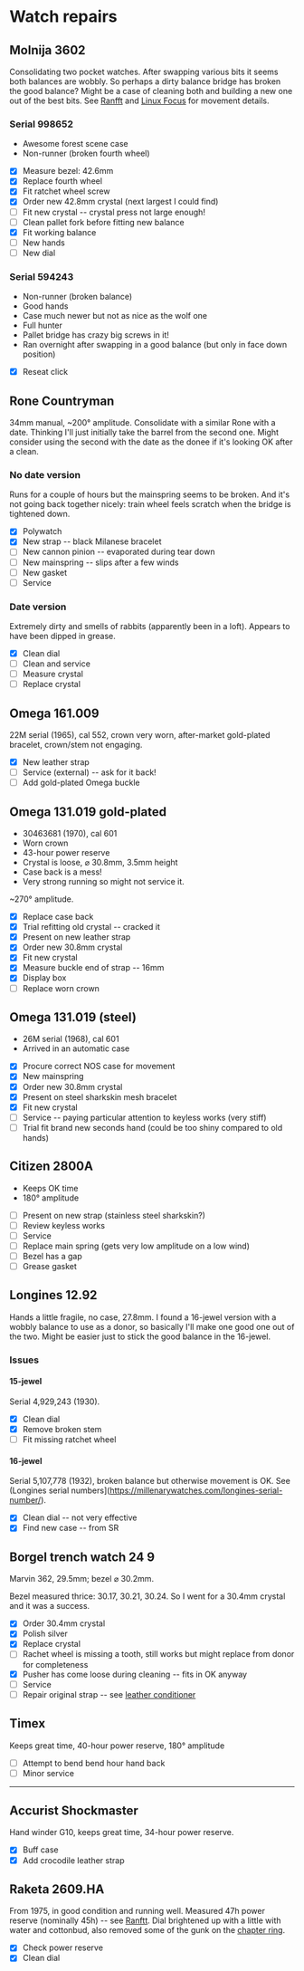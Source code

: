 # Watch repairs

## Molnija 3602
Consolidating two pocket watches. After swapping various bits it seems both balances are wobbly. So perhaps a dirty balance bridge has broken the good balance? Might be a case of cleaning both and building a new one out of the best bits. See [Ranfft](http://www.ranfft.de/cgi-bin/bidfun-db.cgi?10&ranfft&2&2uswk&Molnia_3602) and [Linux Focus](http://cgi.linuxfocus.org/~guido/molnija-pocket-watch/) for movement details.

### Serial 998652
- Awesome forest scene case
- Non-runner (broken fourth wheel)

- [x] Measure bezel: 42.6mm 
- [x] Replace fourth wheel
- [x] Fit ratchet wheel screw
- [x] Order new 42.8mm crystal (next largest I could find)
- [ ] Fit new crystal -- crystal press not large enough!
- [ ] Clean pallet fork before fitting new balance
- [x] Fit working balance
- [ ] New hands
- [ ] New dial

### Serial 594243
- Non-runner (broken balance)
- Good hands
- Case much newer but not as nice as the wolf one
- Full hunter
- Pallet bridge has crazy big screws in it!
- Ran overnight after swapping in a good balance (but only in face down position)

- [x] Reseat click

## Rone Countryman
34mm manual, ~200&deg; amplitude. Consolidate with a similar Rone with a date. Thinking I'll just initially take the barrel from the second one. Might consider using the second with the date as the donee if it's looking OK after a clean.

### No date version
Runs for a couple of hours but the mainspring seems to be broken. And it's not going back together nicely: train wheel feels scratch when the bridge is tightened down.

- [x] Polywatch
- [x] New strap -- black Milanese bracelet
- [ ] New cannon pinion -- evaporated during tear down
- [ ] New mainspring -- slips after a few winds
- [ ] New gasket
- [ ] Service

### Date version
Extremely dirty and smells of rabbits (apparently been in a loft). Appears to have been dipped in grease.

- [x] Clean dial
- [ ] Clean and service
- [ ] Measure crystal
- [ ] Replace crystal

## Omega 161.009
22M serial (1965), cal 552, crown very worn, after-market gold-plated bracelet, crown/stem not engaging.

- [x] New leather strap
- [ ] Service (external) -- ask for it back!
- [ ] Add gold-plated Omega buckle

## Omega 131.019 gold-plated
- 30463681 (1970), cal 601
- Worn crown
- 43-hour power reserve
- Crystal is loose, &#x2300; 30.8mm, 3.5mm height
- Case back is a mess!
- Very strong running so might not service it.

~270&deg; amplitude.

- [x] Replace case back
- [x] Trial refitting old crystal -- cracked it
- [x] Present on new leather strap
- [x] Order new 30.8mm crystal
- [x] Fit new crystal
- [x] Measure buckle end of strap -- 16mm
- [x] Display box
- [ ] Replace worn crown

##  Omega 131.019 (steel)
- 26M serial (1968), cal 601
- Arrived in an automatic case

- [x] Procure correct NOS case for movement
- [x] New mainspring  
- [x] Order new 30.8mm crystal
- [x] Present on steel sharkskin mesh bracelet
- [x] Fit new crystal
- [ ] Service -- paying particular attention to keyless works (very stiff)
- [ ] Trial fit brand new seconds hand (could be too shiny compared to old hands)

## Citizen 2800A
- Keeps OK time
- 180&deg; amplitude

- [ ] Present on new strap (stainless steel sharkskin?)
- [ ] Review keyless works
- [ ] Service
- [ ] Replace main spring (gets very low amplitude on a low wind)
- [ ] Bezel has a gap
- [ ] Grease gasket

## Longines 12.92
Hands a little fragile, no case, 27.8mm. I found a 16-jewel version with a wobbly balance to use as a donor, so basically I'll make one good one out of the two. Might be easier just to stick the good balance in the 16-jewel.

### Issues
#### 15-jewel
Serial 4,929,243 (1930).

- [x] Clean dial
- [x] Remove broken stem
- [ ] Fit missing ratchet wheel

#### 16-jewel
Serial 5,107,778 (1932), broken balance but otherwise movement is OK. See (Longines serial numbers](https://millenarywatches.com/longines-serial-number/).

- [x] Clean dial -- not very effective
- [x] Find new case -- from SR

## Borgel trench watch 24 9
Marvin 362, 29.5mm; bezel &#x2300; 30.2mm.

Bezel measured thrice: 30.17, 30.21, 30.24. So I went for a 30.4mm crystal and it was a success.

- [x] Order 30.4mm crystal
- [x] Polish silver
- [x] Replace crystal
- [ ] Rachet wheel is missing a tooth, still works but might replace from donor for completeness
- [x] Pusher has come loose during cleaning -- fits in OK anyway
- [ ] Service
- [ ] Repair original strap -- see [leather conditioner](https://www.watchobsession.co.uk/blogs/watchobsession-blog/how-to-care-for-leather-watch-strap)

## Timex
Keeps great time, 40-hour power reserve, 180&deg; amplitude

- [ ] Attempt to bend bend hour hand back
- [ ] Minor service

---

## Accurist Shockmaster
Hand winder G10, keeps great time, 34-hour power reserve.

- [x] Buff case
- [x] Add crocodile leather strap

## Raketa 2609.HA
From 1975, in good condition and running well. Measured 47h power reserve (nominally 45h) -- see [Ranftt](http://www.ranfft.de/cgi-bin/bidfun-db.cgi?10&ranfft&2&2uswk&Raketa_2609_HA). Dial brightened up with a little with water and cottonbud, also removed some of the gunk on the [chapter ring](https://www.watch-wiki.net/doku.php?id=chapter_ring).

- [x] Check power reserve
- [x] Clean dial
